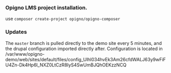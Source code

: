 ### Opigno LMS project installation.
use `composer create-project opigno/opigno-composer`

### Updates
The `master` branch is pulled directly to the demo site every 5 minutes, and the drupal configuration imported directly after.
Configuration is located in /var/www/opigno-demo/web/sites/default/files/config_Ulhl034hvEk3Am26cfdWALJ63y9wFiFU4Zn-Dk4Hp6l_NXZ0LtCzR8IyS4SwUmBJQhOEKzzNCQ
